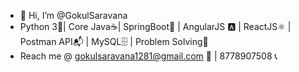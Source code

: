 - 👋 Hi, I’m @GokulSaravana
- Python 3🐍| Core Java☕| SpringBoot🍃 | AngularJS 🅰️ | ReactJS⚛️ | Postman API📬 | MySQL🗄️ | Problem Solving🧩
- Reach me @ gokulsaravana1281@gmail.com 📧 | 8778907508 📞

<!---
GokulSaravana/GokulSaravana is a ✨ special ✨ repository because its `README.md` (this file) appears on your GitHub profile.
You can click the Preview link to take a look at your changes.
--->
